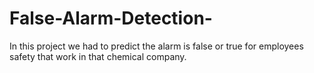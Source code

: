 # False-Alarm-Detection-
In this project we had to predict the alarm is false or true for employees safety that work in that chemical company.
